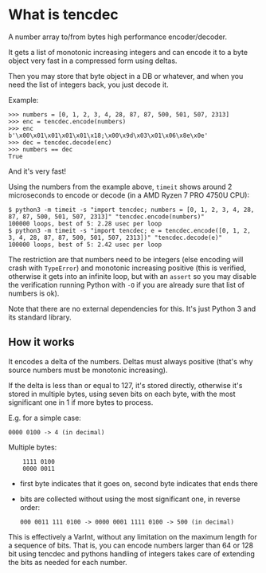 # What is tencdec

A number array to/from bytes high performance encoder/decoder.

It gets a list of monotonic increasing integers and can encode it to a byte object very fast in a compressed form using deltas.

Then you may store that byte object in a DB or whatever, and when you need the list of integers back, you just decode it.

Example:

```
>>> numbers = [0, 1, 2, 3, 4, 28, 87, 87, 500, 501, 507, 2313]
>>> enc = tencdec.encode(numbers)
>>> enc
b'\x00\x01\x01\x01\x01\x18;\x00\x9d\x03\x01\x06\x8e\x0e'
>>> dec = tencdec.decode(enc)
>>> numbers == dec
True
```

And it's very fast! 

Using the numbers from the example above, `timeit` shows around 2 microseconds to encode or decode (in a AMD Ryzen 7 PRO 4750U CPU):

```
$ python3 -m timeit -s "import tencdec; numbers = [0, 1, 2, 3, 4, 28, 87, 87, 500, 501, 507, 2313]" "tencdec.encode(numbers)"
100000 loops, best of 5: 2.28 usec per loop
$ python3 -m timeit -s "import tencdec; e = tencdec.encode([0, 1, 2, 3, 4, 28, 87, 87, 500, 501, 507, 2313])" "tencdec.decode(e)"
100000 loops, best of 5: 2.42 usec per loop
```

The restriction are that numbers need to be integers (else encoding will crash with `TypeError`) and monotonic increasing positive (this is verified, otherwise it gets into an infinite loop, but with an `assert` so you may disable the verification running Python with `-O` if you are already sure that list of numbers is ok).

Note that there are no external dependencies for this. It's just Python 3 and its standard library.


## How it works

It encodes a delta of the numbers. Deltas must always positive (that's why source numbers must be monotonic increasing).

If the delta is less than or equal to 127, it's stored directly, otherwise it's stored in multiple bytes, using seven bits on each byte, with the most significant one in 1 if more bytes to process.

E.g. for a simple case:

```
0000 0100 -> 4 (in decimal)
```

Multiple bytes:

```
    1111 0100
    0000 0011
```
- first byte indicates that it goes on, second byte indicates that ends there

- bits are collected without using the most significant one, in reverse order:

    ```
    000 0011 111 0100 -> 0000 0001 1111 0100 -> 500 (in decimal)
    ```

This is effectively a VarInt, without any limitation on the maximum length for a sequence of bits. That is, you can encode numbers larger than 64 or 128 bit using tencdec and pythons handling of integers takes care of extending the bits as needed for each number.
